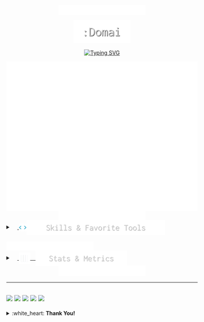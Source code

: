 <div style="text-align: center;">
<img src="./assets/animation/wave_top.svg" align="top">

<p align="center">
<a href="https://github.com/domai-tb"><img src="./assets/text/domai.svg" height=60px alt=":Domai" /></a>
</p>

<p align="center">
<a href="https://github.com/domai-tb"><img src="https://readme-typing-svg.demolab.com?font=Inconsolata&size=25&pause=1000&color=FFFFFF&center=true&vCenter=true&width=600&lines=%F0%9F%97%A1+Penetration+Tester+by+Profession+;%F0%9F%9B%B8+Reasearcher+%26+Student+by+Curiosity;%F0%9F%95%8A+I+Use+Arch+Linux+btw+%CA%95%E1%B5%94%E1%B4%A5%E1%B5%94%CA%94;%F0%9F%AA%84+Full+Stack+Developer+by+Team;%F0%9F%96%A5+Running+a+Home+Lab+by+Experimenting" alt="Typing SVG" /></a>
</p>

<img src="./assets/metrics/lowlighter/header.svg" align="center">

<img src="./assets/animation/seperator.svg" align="center">

</div>

<details close> 
  <summary>&emsp;<a href="#space_invader-programming-and-markup-languages">
    <img src="./assets/animation/skills.webp" width=20px style="vertical-align:middle;"><img src="./assets/text/skills_tools.svg" height=40px style="vertical-align:middle;"></a>
  </summary>

  <div style="width: 95%;margin:auto;padding: 20px;">

  <center>

  ---
  ### :space_invader: **Programming Languages, Frameworks and Libraries**

  | | | | 
  |:-------------------------:|:-------------------------:|:-------------------------:|
  | **Frontend** | **Backend** | **Embedded** |
  |<img alt="Dart" src="https://img.shields.io/badge/Dart-%230175C2.svg?style=flat-square&logo=dart&logoColor=white"> <img alt="Flutter" src="https://img.shields.io/badge/Flutter-%2302569B.svg?style=flat-square&logo=Flutter&logoColor=white"> <img alt="VueJS" src="https://img.shields.io/badge/Vue.js-4FC08D.svg?logo=vue.js&style=flat-square&logoColor=white"> <img alt="TypeScript" src="https://img.shields.io/badge/TypeScript-007ACC.svg?logo=typescript&style=flat-square&logoColor=white"> <img alt="SASS" src="https://img.shields.io/badge/Sass-CC6699.svg?logo=sass&style=flat-square&logoColor=white">|<img alt="Rust" src="https://img.shields.io/badge/Rust-%23000000.svg?logo=rust&style=flat-square&logoColor=white"> <img alt="Go" src="https://img.shields.io/badge/Go-%2300ADD8.svg?style=flat-square&logo=go&logoColor=white"> <img alt="Python" src="https://img.shields.io/badge/Python-14354C.svg?logo=python&&style=flat-square&logoColor=white">|<img alt="MIPS Assembly" src="https://img.shields.io/badge/Assembly-525252.svg?logo=ARM&style=flat-square&logoColor=white"> <img alt="C++" src="https://custom-icon-badges.demolab.com/badge/C++-9C033A.svg?logo=cpp2&&style=flat-square&logoColor=white">|

  | | | |
  |:-------------------------:|:-------------------------:|:-------------------------:|
  | **Machine Learning and Data Science** | **Just Scripting** | **Wrote Hello World** |
  |<img alt="TensorFlow" src="https://img.shields.io/badge/TensorFlow-FF6F00.svg?logo=TensorFlow&&style=flat-square&logoColor=white"> <img alt="Keras" src="https://img.shields.io/badge/Keras-%23D00000.svg?style=flat-square&logo=Keras&logoColor=white"> <img alt="NumPy" src="https://img.shields.io/badge/Numpy-013243.svg?logo=numpy&&style=flat-square&logoColor=white"> <img alt="Scikit Learn" src="https://img.shields.io/badge/scikit--learn-%23F7931E.svg?style=flat-square&logo=scikit-learn&logoColor=white">|<img alt="Bash" src="https://img.shields.io/badge/Bash-121011.svg?logo=gnu-bash&&style=flat-square&logoColor=white"> <img alt="Python" src="https://img.shields.io/badge/Python-14354C.svg?logo=python&&style=flat-square&logoColor=white">|<img alt="R" src="https://img.shields.io/badge/R-276DC3.svg?logo=r&&style=flat-square&logoColor=white"> <img alt="PHP" src="https://img.shields.io/badge/PHP-777BB4.svg?logo=php&&style=flat-square&logoColor=white"> <img alt="Django" src="https://img.shields.io/badge/Django-%23092E20.svg?style=flat-square&logo=django&logoColor=white">

  ---
  ### :wrench: **Software and Tools**

  | | | |
  |:-------------------------:|:-------------------------:|:-------------------------:|
  | **Coding & Development** | **Hosting & Administration** | **Privacy & Security** |
  |<img alt="Visual Studio Code" src="https://img.shields.io/badge/Code_OSS-0078d7.svg?logo=visual-studio-code&&style=flat-square&logoColor=white"> <img alt="Git" src="https://img.shields.io/badge/Git-F05033.svg?logo=git&&style=flat-square&logoColor=white"> <img alt="GitTea" src="https://img.shields.io/badge/Gitea-34495E?style=flat-square&logo=gitea&logoColor=5D9425)"> <img alt="Docker" src="https://img.shields.io/badge/Docker-%230db7ed.svg?style=flat-square&logo=docker&logoColor=white"> <img alt="AppWrite" src="https://img.shields.io/badge/-AppWrite-ff0000?logo=appwrite&&style=flat-square&logoColor=white"> <img alt="Hoppscotch" src="https://img.shields.io/badge/Hoppscotch-31C48D?logo=hoppscotch&&style=flat-square&logoColor=white">|<img alt="Ansible" src="https://img.shields.io/badge/Ansible-%231A1918.svg?style=flat-square&logo=ansible&logoColor=white"> <img alt="Travis CI" src="https://img.shields.io/badge/travis%20ci-%232B2F33.svg?style=flat-square&logo=travis&logoColor=white"> <img alt="Portainer" src="https://img.shields.io/badge/Portainer-13BEF9.svg?style=flat-square&logo=portainer&logoColor=white"> <img alt="Wireguard" src="https://img.shields.io/badge/Wireguard-%2388171A.svg?style=flat-square&logo=wireguard&logoColor=white"> <img alt="NginX" src="https://img.shields.io/badge/NginX-%23009639?style=flat-square&logo=nginx&logoColor=white">|<img alt="Brave" src="https://img.shields.io/badge/-Brave-FB542B?logo=brave&&style=flat-square&logoColor=white"><img alt="Portmaster" src="https://img.shields.io/badge/Portmaster-000000?logo=adguard&&style=flat-square&logoColor=white"> <img alt="Bitwarden" src="https://img.shields.io/badge/Bitwarden-175DDC?logo=bitwarden&&style=flat-square&logoColor=white"> <img alt="Nextcloud" src="https://img.shields.io/badge/NextCloud-0B94DE?style=flat-square&logo=nextcloud&logoColor=white"> <img alt="Tor" src="https://img.shields.io/badge/Tor-7D4698?style=flat-square&logo=Tor-Browser&logoColor=white"> <img alt="PiHole" src="https://img.shields.io/badge/pihole-%2396060C.svg?style=fflat-square&logo=pi-hole&logoColor=white">

  ---
  ### :computer: **Operation Systems**
  
  | | | |
  |:-------------------------:|:-------------------------:|:-------------------------:|
  | **Ever-Day Usage** | **Pentesting** | **Hosting & Administration** |
  |<img alt="Arch Linux" src="https://img.shields.io/badge/Arch%20Linux-1793D1.svg?logo=arch-linux&&style=flat-square&logoColor=white"> <img alt="Manjaro Linux" src="https://img.shields.io/badge/Manjaro-35BF5C?style=flat-square&logo=Manjaro&logoColor=white"> <img alt="Android" src="https://img.shields.io/badge/Android-3DDC84?style=flat-square&logo=android&logoColor=white">|<img alt="Kali Linux" src="https://img.shields.io/badge/Kali-268BEE?style=flat-square&logo=kalilinux&logoColor=white"> <img alt="Arch Linux" src="https://img.shields.io/badge/Arch%20Linux-000000?logo=arch-linux&style=flat-square&logoColor=white">|<img alt="Proxmox" src="https://img.shields.io/badge/Proxmox-orange?style=flat-square&logo=proxmox&logoColor=white"> <img alt="Ubuntu" src="https://img.shields.io/badge/Ubuntu-E95420?style=flat-square&logo=ubuntu&logoColor=white">

  </center>

</details>

<br>
<img src="./assets/animation/seperator.svg" align="center">

<details> 
  <summary>&emsp;<a href="#">
    <img src="./assets/animation/stats.webp" width=30px style="vertical-align:middle;">&emsp;<img src="./assets/text/stats_metrics.svg" height=40px style="vertical-align:middle;"></a>
  </summary>

<div style="width:95%;margin:auto;padding:20px">

  <img src="./assets/metrics/codestats/codestats_history_domai-tb.svg" align="center">
  <img src="./assets/metrics/lowlighter/statistics.svg" align="center">


  | | |
  :---:|:---:
  ![](./assets/metrics/codestats/codestats_toplangs_domai-tb.svg)|<img src="./assets/metrics/profile-summary-cards/dark/1-repos-per-language.svg" style="height:150px"><br><img src="./assets/metrics/profile-summary-cards/dark/2-most-commit-language.svg" style="height:150px">


</div>
</details>

<div style="text-align: center;"><img src="./assets/animation/wave_bottom.svg" align="bottom"></div>

---
[![](https://github.com/domai-tb/domai-tb/actions/workflows/profile-summary-cards.yml/badge.svg)](https://github.com/domai-tb/domai-tb/actions/workflows/profile-summary-cards.yml)
[![](https://github.com/domai-tb/domai-tb/actions/workflows/lowlighter-metrics-header.yml/badge.svg)](https://github.com/domai-tb/domai-tb/actions/workflows/lowlighter-metrics-header.yml)
[![](https://github.com/domai-tb/domai-tb/actions/workflows/lowlighter-metrics-statistics.yml/badge.svg)](https://github.com/domai-tb/domai-tb/actions/workflows/lowlighter-metrics-statistics.yml)
[![](https://github.com/domai-tb/domai-tb/actions/workflows/codestats-cards.yml/badge.svg)](https://github.com/domai-tb/domai-tb/actions/workflows/codestats-cards.yml)
![](https://komarev.com/ghpvc/?username=domai-tb&color=blue)
--

<div style="display:flex;justify-content: space-between;">
<details align="left" close>
<summary>:white_heart: <b>Thank You!</b></summary>
  
<br>

<img src="https://github.com/Trilokia.png?size=32" style="border-radius:50%;vertical-align:middle;">&emsp;[Abhinandan Trilokia](https://github.com/Trilokia): Inspiration for the animated waves

<img src="https://github.com/0xabdulkhalid.png?size=32" style="border-radius:50%;vertical-align:middle;">&emsp;[Abdul Khalid](https://github.com/0xabdulkhalid): Inspiration for the section .gif

<img src="https://github.com/DenverCoder1.png?size=32" style="border-radius:50%;vertical-align:middle;">&emsp;[Jonah Lawrence](https://github.com/DenverCoder1): Readme typing svg
  
<img src="https://github.com/Ileriayo.png?size=32" style="border-radius:50%;vertical-align:middle;">&emsp;[Ileriayo Adebiyi](https://github.com/Ileriayo): Markdown bage collection

<img src="https://github.com/vn7n24fzkq.png?size=32" style="border-radius:50%;vertical-align:middle;">&emsp;[Casper](https://github.com/vn7n24fzkq): Author of [Profile Summary Cards](https://github.com/vn7n24fzkq/github-profile-summary-cards)

<img src="https://github.com/lowlighter.png?size=32" style="border-radius:50%;vertical-align:middle;">&emsp;[Simon Lecoq](https://github.com/lowlighter): Author of [GitHub Account Infographics](https://github.com/lowlighter/metrics)

<img src="https://github.com/Nicd.png?size=32" style="border-radius:50%;vertical-align:middle;">&emsp;[Mikko Ahlroth](https://gitlab.com/Nicd): Creator of [Code::Stats](https://codestats.net/)

<img src="https://github.com/antonkomarev.png?size=32" style="border-radius:50%;vertical-align:middle;">&emsp;[Simon Lecoq](https://github.com/antonkomarev): Profile

</div>
</details>

</div>